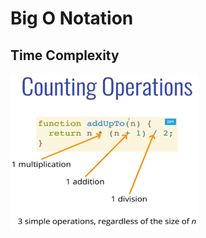 # Big O Notation

## Time Complexity

<img src="./images/Screenshot 2025-02-23 124744.png" alt="Image Description" width="300">
